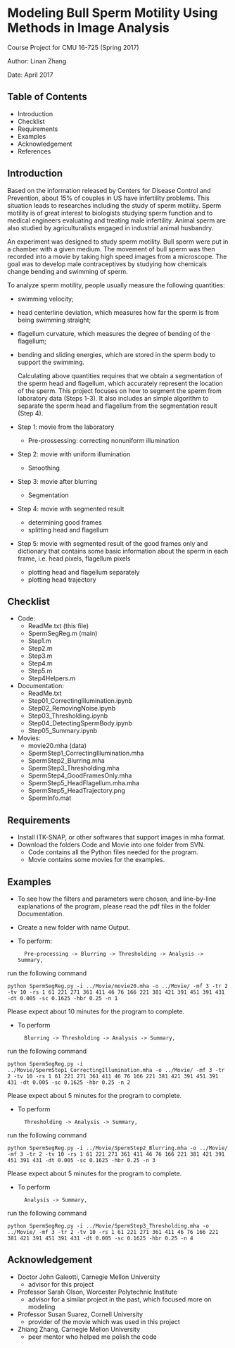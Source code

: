 # Modeling Bull Sperm Motility Using Methods in Image Analysis
Course Project for CMU 16-725 (Spring 2017)

Author: 	Linan Zhang

Date:		  April 2017


## Table of Contents
 * Introduction
 * Checklist
 * Requirements
 * Examples
 * Acknowledgement
 * References


## Introduction

Based on the information released by Centers for Disease Control and Prevention, about 15% of couples in US have infertility problems. This situation leads to researches including the study of sperm motility. Sperm motility is of great interest to biologists studying sperm function and to medical engineers evaluating and treating male infertility. Animal sperm are also studied by agriculturalists engaged in industrial animal husbandry.

An experiment was designed to study sperm motility. Bull sperm were put in a chamber with a given medium. The movement of bull sperm was then recorded into a movie by taking high speed images from a microscope. The goal was to develop male contraceptives by studying how chemicals change bending and swimming of sperm.

To analyze sperm motility, people usually measure the following quantities:
- swimming velocity;
- head centerline deviation, which measures how far the sperm is from being swimming straight; 
- flagellum curvature, which measures the degree of bending of the flagellum;
- bending and sliding energies, which are stored in the sperm body to support the swimming.

	Calculating above quantities requires that we obtain a segmentation of the sperm head and flagellum, which accurately represent the location of the sperm. This project focuses on how to segment the sperm from laboratory data (Steps 1-3). It also includes an simple algorithm to separate the sperm head and flagellum from the segmentation result (Step 4).
	
- Step 1: movie from the laboratory
	- Pre-prossessing: correcting nonuniform illumination
- Step 2: movie with uniform illumination
	- Smoothing
- Step 3: movie after blurring
	- Segmentation
- Step 4: movie with segmented result
	- determining good frames
	- splitting head and flagellum
- Step 5: movie with segmented result of the good frames only and dictionary that contains some basic information about the sperm in each frame, i.e. head pixels, flagellum pixels
	- plotting head and flagellum separately
	- plotting head trajectory


## Checklist
- Code:
	- ReadMe.txt (this file)
	- SpermSegReg.m (main)
	- Step1.m
	- Step2.m
	- Step3.m
	- Step4.m
	- Step5.m
	- Step4Helpers.m
- Documentation:
	- ReadMe.txt
	- Step01_CorrectingIllumination.ipynb
	- Step02_RemovingNoise.ipynb
	- Step03_Thresholding.ipynb
	- Step04_DetectingSpermBody.ipynb
	- Step05_Summary.ipynb
- Movies:
	- movie20.mha (data)
	- SpermStep1_CorrectingIllumination.mha
	- SpermStep2_Blurring.mha
	- SpermStep3_Thresholding.mha
	- SpermStep4_GoodFramesOnly.mha
	- SpermStep5_HeadFlagellum.mha.mha
	- SpermStep5_HeadTrajectory.png
	- SpermInfo.mat


## Requirements
- Install ITK-SNAP, or other softwares that support images in mha format.
- Download the folders Code and Movie into one folder from SVN.
	- Code contains all the Python files needed for the program.
	- Movie contains some movies for the examples.
	

## Examples
- To see how the filters and parameters were chosen, and line-by-line explanations of the program, please read the pdf files in the folder Documentation.
- Create a new folder with name Output.
- To perform:

		Pre-processing -> Blurring -> Thresholding -> Analysis -> Summary,
		
run the following command

	python SpermSegReg.py -i ../Movie/movie20.mha -o ../Movie/ -mf 3 -tr 2 -tv 10 -rs 1 61 221 271 361 411 46 76 166 221 381 421 391 451 391 431 -dt 0.005 -sc 0.1625 -hbr 0.25 -n 1
		
Please expect about 10 minutes for the program to complete.
- To perform

		Blurring -> Thresholding -> Analysis -> Summary,
		
run the following command

	python SpermSegReg.py -i ../Movie/SpermStep1_CorrectingIllumination.mha -o ../Movie/ -mf 3 -tr 2 -tv 10 -rs 1 61 221 271 361 411 46 76 166 221 381 421 391 451 391 431 -dt 0.005 -sc 0.1625 -hbr 0.25 -n 2
		
Please expect about 5 minutes for the program to complete.
- To perform
		
		Thresholding -> Analysis -> Summary,
		
run the following command
		
	python SpermSegReg.py -i ../Movie/SpermStep2_Blurring.mha -o ../Movie/ -mf 3 -tr 2 -tv 10 -rs 1 61 221 271 361 411 46 76 166 221 381 421 391 451 391 431 -dt 0.005 -sc 0.1625 -hbr 0.25 -n 3
		
Please expect about 5 minutes for the program to complete.
- To perform
		
		Analysis -> Summary,
		
run the following command
		
	python SpermSegReg.py -i ../Movie/SpermStep3_Thresholding.mha -o ../Movie/ -mf 3 -tr 2 -tv 10 -rs 1 61 221 271 361 411 46 76 166 221 381 421 391 451 391 431 -dt 0.005 -sc 0.1625 -hbr 0.25 -n 4


## Acknowledgement
 * Doctor John Galeotti, Carnegie Mellon University
	- advisor for this project
 * Professor Sarah Olson, Worcester Polytechnic Institute
	- advisor for a similar project in the past, which focused more on modeling 
 * Professor Susan Suarez, Cornell University
	- provider of the movie which was used in this project
 * Zhiang Zhang, Carnegie Mellon University
	- peer mentor who helped me polish the code
